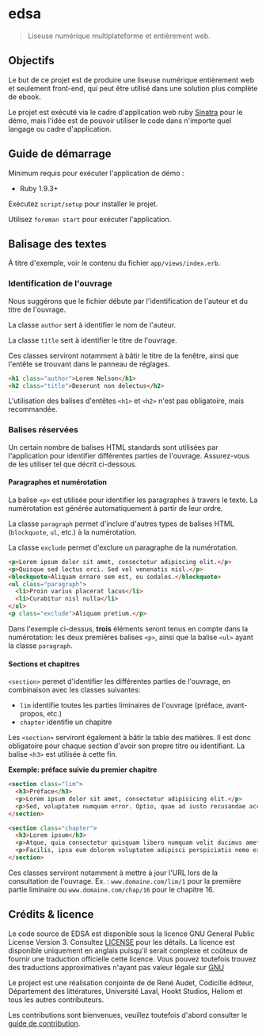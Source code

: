 # edsa

> Liseuse numérique multiplateforme et entièrement web.

## Objectifs

Le but de ce projet est de produire une liseuse numérique entièrement web
et seulement front-end, qui peut être utilisé dans une solution plus
complète de ebook.

Le projet est exécuté via le cadre d'application web ruby [Sinatra][sinatra]
pour le démo, mais l'idée est de pouvoir utiliser le code dans n'importe quel
langage ou cadre d'application.

## Guide de démarrage

Minimum requis pour exécuter l'application de démo :

* Ruby 1.9.3+

Exécutez `script/setup` pour installer le projet.

Utilisez `foreman start` pour exécuter l'application.

## Balisage des textes

À titre d'exemple, voir le contenu du fichier `app/views/index.erb`.

### Identification de l'ouvrage

Nous suggérons que le fichier débute par l'identification de l'auteur et du titre
de l'ouvrage.

La classe `author` sert à identifier le nom de l'auteur.

La classe `title` sert à identifier le titre de l'ouvrage.

Ces classes serviront notamment à bâtir le titre de la fenêtre, ainsi que l'entête
se trouvant dans le panneau de réglages.

````html
<h1 class="author">Lorem Nelson</h1>
<h2 class="title">Deserunt non delectus</h2>
````

L'utilisation des balises d'entêtes `<h1>` et `<h2>` n'est pas obligatoire, mais
recommandée.

### Balises réservées

Un certain nombre de balises HTML standards sont utilisées par l'application
pour identifier différentes parties de l'ouvrage. Assurez-vous de les utiliser
tel que décrit ci-dessous.

#### Paragraphes et numérotation

La balise `<p>` est utilisée pour identifier les paragraphes à travers le texte. La numérotation est
générée automatiquement à partir de leur ordre.

La classe `paragraph` permet d'inclure d'autres types de balises HTML (`blockquote`, `ul`, etc.)
à la numérotation.

La classe `exclude` permet d'exclure un paragraphe de la numérotation.

```html
<p>Lorem ipsum dolor sit amet, consectetur adipiscing elit.</p>
<p>Quisque sed lectus orci. Sed vel venenatis nisl.</p>
<blockquote>Aliquam ornare sem est, eu sodales.</blockquote>
<ul class="paragraph">
  <li>Proin varius placerat lacus</li>
  <li>Curabitur nisl nulla</li>
</ul>
<p class="exclude">Aliquam pretium.</p>
```

Dans l'exemple ci-dessus, **trois** éléments seront tenus en compte dans la numérotation:
les deux premières balises `<p>`, ainsi que la balise `<ul>` ayant la classe `paragraph`.

#### Sections et chapitres

`<section>` permet d'identifier les différentes parties de l'ouvrage, en combinaison
avec les classes suivantes:

- `lim` identifie toutes les parties liminaires de l'ouvrage (préface, avant-propos, etc.)
- `chapter` identifie un chapitre

Les `<section>` serviront également à bâtir la table des matières. Il est donc
obligatoire pour chaque section d'avoir son propre titre ou identifiant. La balise
`<h3>` est utilisée à cette fin.

**Exemple: préface suivie du premier chapitre**

````html
<section class="lim">
  <h3>Préface</h3>
  <p>Lorem ipsum dolor sit amet, consectetur adipisicing elit.</p>
  <p>Sed, voluptatem numquam error. Optio, quae ad iusto recusandae accusantium cumque.</p>
</section>

<section class="chapter">
  <h3>Lorem ipsum</h3>
  <p>Atque, quia consectetur quisquam libero numquam velit ducimus amet laboriosam!</p>
  <p>Facilis, ipsa eum dolorem voluptatem adipisci perspiciatis nemo est cum eos quisquam?</p>
</section>

````

Ces classes serviront notamment à mettre à jour l'URL lors de la consultation de l'ouvrage.
Ex. : `www.domaine.com/lim/1` pour la première partie liminaire ou `www.domaine.com/chap/16`
pour le chapitre 16.

## Crédits & licence

Le code source de EDSA est disponible sous la licence GNU General Public License Version 3.
Consultez [LICENSE](LICENSE) pour les détails. La licence est disponible uniquement en anglais
puisqu'il serait complexe et coûteux de fournir une traduction officielle cette licence.
Vous pouvez toutefois trouvez des traductions approximatives n'ayant pas valeur légale sur
[GNU](http://www.gnu.org/licenses/translations.html)

Le project est une réalisation conjointe de de René Audet, Codicille éditeur,
Département des littératures, Université Laval, Hookt Studios, Heliom
et tous les autres contributeurs.

Les contributions sont bienvenues, veuillez toutefois d'abord consulter le [guide de contribution](CONTRIBUTING.md).

[sinatra]: https://github.com/sinatra
